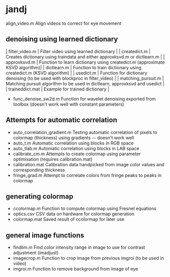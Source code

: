 # jandj


align_video.m	                Align videos to correct for eye movement

## denoising using learned dictionary ##
   | filter_video.m         | Filter video using learned dictionary |
   | createdict.m	          | Creates dictionary using traindata and either approxksvd.m or dictlearn.m |
   | approxksvd.m	          | Function to learn dictionary using createdict.m (approximate KSVD algorithm)|
   | dictlearn.m            | Function to train dictionary using createdict.m (KSVD algorithm) |
   | usedict.m              | Function for dictionary denoising (to be used with blockproc in filter_video) |
   | matching_pursuit.m	    | Matching pursuit algorithm to be used in dictlearn, approxksvd and usedict |
   | traineddict.mat	       | Example for trained dictionary |

  * func_denoise_sw2d.m           Function for wavelet denoising exported from toolbox (doesn't work well with constant parameters) 

## Attempts for automatic correlation ##
  * auto_correlation_gradient.m	  Testing automatic correlation of pixels to colormap (thickness) using gradients -- doesn't work well
  * auto_t.m	                    Automatic correlation using blocks in RGB space
  * auto_tlab.m	                  Automatic correlation using blocks in LAB space
  * calibrate_cm.m	              Attempts to create colormap using parameter optimixation (requires calibration.mat)
  * calibration.mat	              Calibration data handpicked from image color values and corresponding thickness
  * fringe_grad.m                 Attempt to correlate colors from fringe peaks to peaks in colormap

## generating colormap ##
* ccolormap.m	                  Function to compute colormap using Fresnel equations
* optics.csv	                  CSV data on hardware for colormap generation
* colormap.mat	                Saved result of ccolormap for later use

## general image functions ##
* findlim.m	                    Find color intensity range in image to use for contrast adjustment (imadjust)
* imagecrop.m	                  Function to crop image from previous imgroi (to be used in video)
* imgroi.m                      Function to remove background from image of eye



